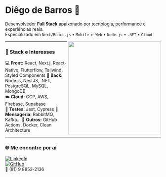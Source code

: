 <h1 align="left">Diêgo de Barros 👾</h1>

<p align="left">
  Desenvolvedor <strong>Full Stack</strong> apaixonado por tecnologia, performance e experiências reais.<br/>
  Especializado em <code>Next/React.js</code> • <code>Mobile e Web</code> • <code>Node.js</code> • <code>.NET</code> • <code>Cloud</code>
</p>

<img align="right" src="https://i.pinimg.com/originals/39/8b/18/398b1867cda8dc774d3ff7f7960ee85b.gif" width="300"/>

---

### 🚀 Stack e Interesses

💻 <strong>Front:</strong> React, Next.j, React-Native, Flutterflow, Tailwind, Styled Components
🧠 <strong>Back:</strong> Node.js, NestJS, .NET, PostgreSQL, MySQL, MongoDB  
☁️ <strong>Cloud:</strong> GCP, AWS, Firebase, Supabase  
🧪 <strong>Testes:</strong> Jest, Cypress
🔧 <strong>Mensageria:</strong> RabbitMQ, Kafka...
🔧 <strong>Outros:</strong> GitHub Actions, Docker, Clean Architecture  

---

### 🌐 Me encontre por aí

[![LinkedIn](https://img.shields.io/badge/LinkedIn-0077B5?style=flat&logo=linkedin&logoColor=white)](https://www.linkedin.com/in/diêgodebarros)  
[![GitHub](https://img.shields.io/badge/GitHub-100000?style=flat&logo=github&logoColor=white)](https://github.com/dig-ie)   
📱 (81) 9 8853-2136
